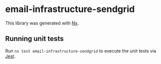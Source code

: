 # email-infrastructure-sendgrid

This library was generated with [Nx](https://nx.dev).

## Running unit tests

Run `nx test email-infrastructure-sendgrid` to execute the unit tests via [Jest](https://jestjs.io).
